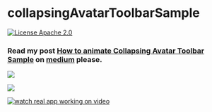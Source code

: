 # collapsingAvatarToolbarSample

[![License Apache 2.0](https://img.shields.io/badge/License-Apache%202.0-blue.svg?style=true)](http://www.apache.org/licenses/LICENSE-2.0)


### Read my post [How to animate Collapsing Avatar Toolbar Sample](https://medium.com/@anatoliy8827/how-to-animate-collapsing-avatar-toolbar-sample-f3f37ab6c35e) on [medium](https://medium.com) please.

![](https://github.com/SergeyBurlaka/CollapsingAvatarToolbarSample/blob/develop/art/beil_gif_14m_cropped.giff)

![](https://github.com/SergeyBurlaka/CollapsingAvatarToolbarSample/blob/develop/art/ledger_gif_15M_cropped.gif)

[![watch real app working on video](http://joxi.ru/a2XqXO6IwM0keA)](https://youtu.be/XGAY-VymlUI)
 
  



